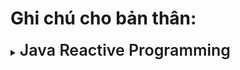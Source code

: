 # Ghi chú cho bản thân:

<details>
    <summary><span style="font-size: 25px; font-weight: 600">Java Reactive Programming</span></summary>

-   <details>
    <summary>
        <b>Một số hiểu sai</b>
    </summary>

    - Reactive Programming không nhất thiết phải có **Asynchronous**, chúng ta có thể code **Synchronous**.

    </details>

- <details>
    <summary>
        <b>Use case</b>
    </summary>

    - **User events**: Đặc biệt là khi làm việc với các tác vụ bên phía UI, Front End. Khi user thực hiện một sự kiện
      nào đó thì cần thực hiện một **hành động** tương ứng cho sự kiện đấy.

    - **IO resposne**: Khi user thực hiện một input gì đấy chẳng hạn đọc file, sẽ có một luồng input diễn ra và sau khi
      đọc xong, cần thực hiện một **hành động** nào đó.
  </details>

- <details>
    <summary>
        <b>Tại sao lại cần quan tâm?</b>
    </summary>

    - <details>
      <summary><b>Câu hỏi</b></summary>

      Tại sao chúng ta lại phải quan tâm các vấn đề ở phần **Use case** khi mà đó là các việc xảy ra ở UI trong khi Java
      là ngôn ngữ được thực hiện đa số ở server-side?
      Quá trình hoạt động chủ yếu của server side là:

        - Nhận request đến.
        - Server thực hiện một số tác vụ.
        - Response dữ liệu.

      Trông có vẻ là **synchronous**? Chúng ta không bỏ ngang và làm một tác vụ gì khác, thế tại sao ta - developer
      back-end phải quan tâm đến reactive programming? Về cơ bản request phải **chờ request thực hiện xontg** thì mới
      trả về client, đó là đặc trưng cơ bản của **HTTP**.
      </details>
    - <details>
      <summary><b>Yêu cầu của ứng dụng hiện đại</b></summary>
        Các ứng dụng hiện đại yêu cầu đến các vấn đề sau:

        - **High data scale** - dữ liệu truyền tải lớn.
        - **High usage scale** - số lượng người dùng lớn.
        - **Cloud based costs** - với sự bùng nổ của các giải pháp đám mây, hiện nay chúng ta thường thuê một dịch vụ
          lưu trữ bên thứ ba nên sẽ quan tâm đến vấn đề truyền tải hơn để tiết kiệm chi phí.
      </details>
    - <details>
       <summary>
        <b>Xem xét ví dụ & nhận ra vấn đề</b>
       </summary>

      **Ví dụ 1:** Vấn đề gì với đoạn code dưới đây?
       ```java
       @GetMapping("/users/{userId}")
        public User getUserDetails(@PathVariable String userId) {
            User user = userService.getUser(userId);
            UserPreferences prefs = userPreferencesService.getPreferences (userId);
            user.setPreferences (prefs);
            return user;
        }
       ```
      Đoạn code trên thực hiện hai thao tác:
        - a. Lấy user từ **User Service**.
        - b. Lấy user preferences từ **User Preferences Service**.

      Ta thấy hai thao tác này đang block lẫn nhau, thao tác `a.` cần phải diễn ra trước sau đó đến thao tác `b.` trong
      khi trên thực tế, hai thao tác này không hề phụ thuộc lẫn nhau => **Unnecessarily sequential**

      **Ví dụ 2:** Sơ đồ dưới đây thể hiện hoạt động của web server một cách khái quát nhất:
      ![example](images/Screenshot%202024-08-07%20192144.png)

      Về cơ bản thì:
        - Khi web server nhận được request, nó thêm một thread mới để handle request đó.
        - Sau đó một thread mới đến trong khi thread trước đó vẫn đang xử lí, web server sẽ spawn thêm một thread mới.
        - Nghĩa là, **một thread xử lí càng lâu** sẽ khiến cho **server có nhiều thread cùng tồn tại**.

      Ta thấy được đến một lúc nào đó, số lượng thread sẽ đạt giới hạn và server sẽ không thể spawn thêm thread mới => *
      *Idling threads**
      </details>
    - <details>
      <summary>
      <b>Cách giải quyết - Old Concurrency APIs</b>
      </summary>

      Ta sử dụng các **Concurrency APIs** để giải quyết. Cụ thể là ta sẽ dùng hai class **Future** và *
      *CompletableFuture** đã có từ Java 8:

       ```java
        CompletableFuture<User> userAsync = CompletetableFuture
            .supplyAsync(() => userService.getUser(userId));
       ```

      Vấn đề là khi chúng ta sử dụng nó trong SpringBoot sẽ khiến code của chúng ta trông rất lộn xộn như sau:

        ```java
        @GetMapping("/users/{userId}")
        public User getUserDetails(@PathVariable String userId) {
            CompletetableFuture<User> userAsync = CompletetableFuture.supplyAsync(() => userService.getUser(userId))
            CompletetableFuture<UserPreferences> userPreferencesAsync = CompletetableFuture.supplyAsync(() => userPreferencesService.getPreferences(userId))
            CompletetableFuture<Void> bothFutures = CompletetableFuture.allOf(userAsync, userPreferencesAsync)
            bothFutures.join()
            User user = userAsync.join();
            UserPreferences prefs = userPreferencesAsync.join();
            user.setPreferences(prefs);
            return user;
        }
        ```

      Ngoài ra, chúng ta cần phải thực hiện **tất cả các bước trên** chỉ để **hai tác vụ** được chạy **đồng thời**.

      Việc gọi hàm `userAsync.join()` vẫn sẽ khiến thread bị block, thread này vẫn cần phải **chờ cả hai tác vụ hoàn
      thành** thì sau đó mới return, bởi vì endpoint này return về **Object User**, thế nên thread phải đợi cả hai tác
      vụ trên hoàn thành để lấy được đầy đủ thông tin của User.

      Cách tiếp cận này **cải thiện** được việc hai tác vụ bây giờ sẽ **chạy song song** chứ không còn **chạy tuần tự**.
      Thế nhưng **thread vẫn bị block**.

      **Vấn đề tồn đọng**:
        1. Dev phải làm quá nhiều thứ.
        2. Error handling rất khó và lộn xộn.
        3. Về cơ bản vẫn là "tuần tự".

      **=> Cần giải pháp tốt hơn.**
      </details>
    - <details>
      <summary>
      <b>Cách giải quyết - Reactive Programming</b>
      </summary>

      Với việc sử dụng **Reactive Programming** chúng ta sẽ code như sau:
      ```java
        @GetMapping("/users/{userId}")
        public Mono<User> getUserDetails(@PathVariable String userId) {
            return userService.getUser(userId)
                .zipWith(userPreferencesService.getPreferences(userId))
                    .map(tuple -> {
                        User user = tuple.getT1();
                        user.setUserPreferences(tuple.getT2());
                        return user;
                    });
        }
        ```
      Sự khác biệt ở đây là gì?
        1. Code dễ đọc hơn trước đó.
        2. Dễ dàng thấy return type của method bây giờ không còn là `User` nữa mà được bọc trong một class `Mono<User>`.
      </details>
  </details>

- <details>
  <summary>
  <strong>Cách hoạt động</strong>
  </summary>

  Khi nói về **Reactive Programming**:
    - Thay đổi cách chúng ta nghĩ về **flow**.
    - Thay đổi cách chúng ta nghĩ về **data**.
    - Tương thích Java thông qua `Flow` interface từ Java 9.

  Lưu ý là: **Reactive Programming** không phù hợp với các dự án nhỏ.

  Reactive làm chúng ta liên tưởng đến **Collection Stream**.

  Java Stream Refresh:
    - Là một chuỗi các data.
    - Chúng ta tập trung vào tính toán.
    - Không quan tâm đến cách mà dữ liệu được lưu trữ trong một stream.
    - Internal Iteration, chúng ta không chủ động thực hiện loop qua data.
    - Một số operator phổ biến trong Stream: `map`, `filter`, `flatMap`, `findFirst`, ...

  </details>

</details>
